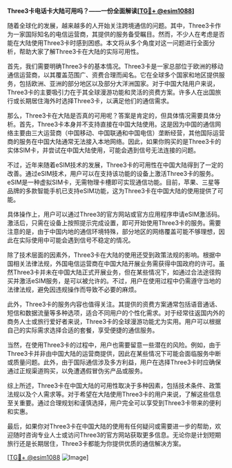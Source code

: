 **Three3卡电话卡大陆可用吗？——一份全面解读[[TG💪+ @esim1088](https://t.me/s/esim1088)]**

随着全球化的发展，越来越多的人开始关注跨境通信的问题。其中，Three3卡作为一家国际知名的电信运营商，其提供的服务备受瞩目。然而，不少人在考虑是否能在大陆使用Three3卡时感到困惑。本文将从多个角度对这一问题进行全面分析，帮助大家了解Three3卡在大陆的实际可用性。

首先，我们需要明确Three3卡的基本情况。Three3卡是一家总部位于欧洲的移动通信运营商，以其覆盖范围广、资费合理而闻名。它在全球多个国家和地区提供服务，包括欧洲、亚洲的部分地区以及部分大洋洲国家。对于中国大陆用户来说，Three3卡的主要吸引力在于其全球漫游功能和灵活的资费方案。许多人在出国旅行或长期居住海外时选择Three3卡，以满足他们的通信需求。

那么，Three3卡在大陆是否真的可用呢？答案是肯定的，但具体情况需要具体分析。首先，Three3卡本身并不支持直接在中国大陆使用。这是因为中国的通信网络主要由三大运营商（中国移动、中国联通和中国电信）垄断经营，其他国际运营商的服务在中国大陆通常无法接入本地网络。因此，如果你购买的是Three3卡的实体SIM卡，并尝试在中国大陆使用，可能会遇到信号无法连接的问题。

不过，近年来随着eSIM技术的发展，Three3卡的可用性在中国大陆得到了一定的改善。通过eSIM技术，用户可以在支持该功能的设备上激活Three3卡的服务。eSIM是一种虚拟SIM卡，无需物理卡槽即可实现通信功能。目前，苹果、三星等品牌的多款智能手机已支持eSIM功能，这为Three3卡在中国大陆的使用提供了可能。

具体操作上，用户可以通过Three3的官方网站或官方应用程序申请eSIM激活码。激活后，只需在设备上按照提示完成设置，即可开始使用Three3卡的服务。需要注意的是，由于中国内地的通信环境特殊，部分地区的网络覆盖可能不够理想，因此在实际使用中可能会遇到信号不稳定的情况。

除了技术层面的因素外，Three3卡在大陆的使用还受到政策法规的影响。根据中国相关法律法规，外国电信运营商在中国大陆开展业务需获得中国政府的许可。虽然Three3卡并未在中国大陆正式开展业务，但在某些情况下，如通过合法途径购买并激活eSIM服务，是可以被允许的。不过，用户在使用过程中仍需遵守当地的法律法规，避免因违规操作而导致不必要的麻烦。

此外，Three3卡的服务内容也值得关注。其提供的资费方案通常包括语音通话、短信和数据流量等多种选项，适合不同用户的个性化需求。对于经常往返国内外的商务人士或旅行爱好者来说，Three3卡的全球漫游功能尤为实用。用户可以根据自己的实际需求选择合适的套餐，享受便捷的通信服务。

当然，在使用Three3卡的过程中，用户也需要留意一些潜在的风险。例如，由于Three3卡并非由中国大陆的运营商提供，因此在某些情况下可能会面临服务中断或质量问题。此外，由于国际通信涉及多方利益，用户在选择Three3卡时应确保通过正规渠道购买，以免遭遇假冒伪劣产品或服务。

综上所述，Three3卡在中国大陆的可用性取决于多种因素，包括技术条件、政策法规以及个人需求等。对于希望在大陆使用Three3卡的用户来说，了解这些信息至关重要。通过合理规划和谨慎选择，用户完全可以享受到Three3卡带来的便利和实惠。

最后，如果你对Three3卡在中国大陆的使用有任何疑问或需要进一步的帮助，欢迎随时咨询专业人士或访问Three3的官方网站获取更多信息。无论你是计划短期旅行还是长期居住，Three3卡都能为你提供优质的通信解决方案。

[[TG💪+ @esim1088](https://t.me/s/esim1088) ![Image](https://i.postimg.cc/4NQfJmqS/Snipaste-2025-05-13-00-14-12.png)]